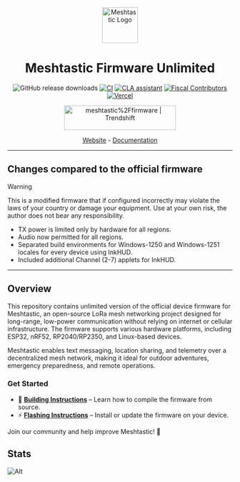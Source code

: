 <div align="center" markdown="1">

<img src=".github/meshtastic_logo.png" alt="Meshtastic Logo" width="80"/>
<h1>Meshtastic Firmware Unlimited</h1>

![GitHub release downloads](https://img.shields.io/github/downloads/meshtastic/firmware/total)
[![CI](https://img.shields.io/github/actions/workflow/status/meshtastic/firmware/main_matrix.yml?branch=master&label=actions&logo=github&color=yellow)](https://github.com/meshtastic/firmware/actions/workflows/ci.yml)
[![CLA assistant](https://cla-assistant.io/readme/badge/meshtastic/firmware)](https://cla-assistant.io/meshtastic/firmware)
[![Fiscal Contributors](https://opencollective.com/meshtastic/tiers/badge.svg?label=Fiscal%20Contributors&color=deeppink)](https://opencollective.com/meshtastic/)
[![Vercel](https://img.shields.io/static/v1?label=Powered%20by&message=Vercel&style=flat&logo=vercel&color=000000)](https://vercel.com?utm_source=meshtastic&utm_campaign=oss)

<a href="https://trendshift.io/repositories/5524" target="_blank"><img src="https://trendshift.io/api/badge/repositories/5524" alt="meshtastic%2Ffirmware | Trendshift" style="width: 250px; height: 55px;" width="250" height="55"/></a>

</div>

</div>

<div align="center">
	<a href="https://meshtastic.org">Website</a>
	-
	<a href="https://meshtastic.org/docs/">Documentation</a>
</div>

---

## Changes compared to the official firmware
> [!WARNING]
> This is a modified firmware that if configured incorrectly may violate the laws of your country or damage your equipment. Use at your own risk, the author does not bear any responsibility.
- TX power is limited only by hardware for all regions.
- Audio now permitted for all regions.
- Separated build environments for Windows-1250 and Windows-1251 locales for every device using InkHUD.
- Included additional Channel (2-7) applets for InkHUD.

---

## Overview

This repository contains unlimited version of the official device firmware for Meshtastic, an open-source LoRa mesh networking project designed for long-range, low-power communication without relying on internet or cellular infrastructure. The firmware supports various hardware platforms, including ESP32, nRF52, RP2040/RP2350, and Linux-based devices.

Meshtastic enables text messaging, location sharing, and telemetry over a decentralized mesh network, making it ideal for outdoor adventures, emergency preparedness, and remote operations.

### Get Started

- 🔧 **[Building Instructions](https://meshtastic.org/docs/development/firmware/build)** – Learn how to compile the firmware from source.
- ⚡ **[Flashing Instructions](https://meshtastic.org/docs/getting-started/flashing-firmware/)** – Install or update the firmware on your device.

Join our community and help improve Meshtastic! 🚀

## Stats

![Alt](https://repobeats.axiom.co/api/embed/8025e56c482ec63541593cc5bd322c19d5c0bdcf.svg "Repobeats analytics image")

